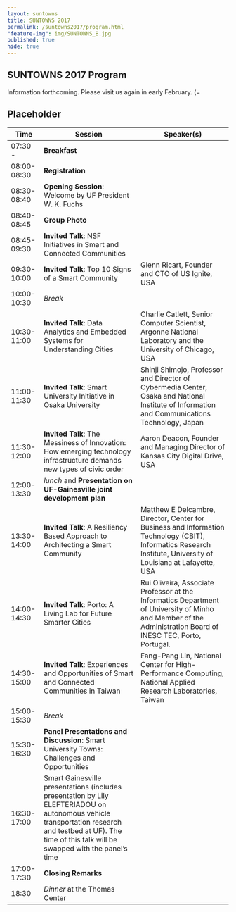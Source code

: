 ```yaml
---
layout: suntowns
title: SUNTOWNS 2017
permalink: /suntowns2017/program.html
"feature-img": img/SUNTOWNS_B.jpg
published: true
hide: true
---
```


## SUNTOWNS 2017 Program

<p>
Information forthcoming. Please visit us again in early February. (=
</p>


## Placeholder

| Time | Session | Speaker(s) |
|---|-------------------------------------------------------|---|
| 07:30 -  | **Breakfast** |  |
| 08:00-08:30  | **Registration**  |   |
| 08:30-08:40  | **Opening Session**: Welcome by UF President W. K. Fuchs  |   |
| 08:40-08:45  | **Group Photo**  |   |
| 08:45-09:30  | **Invited Talk**: NSF Initiatives in Smart and Connected Communities  |   |
| 09:30-10:00  | **Invited Talk**: Top 10 Signs of a Smart Community  | Glenn Ricart, Founder and CTO of US Ignite, USA  |
| 10:00-10:30  | *Break*  |   |
| 10:30-11:00  | **Invited Talk**: Data Analytics and Embedded Systems for Understanding Cities  | Charlie Catlett, Senior Computer Scientist, Argonne National Laboratory and the University of Chicago, USA  |
| 11:00-11:30  | **Invited Talk**: Smart University Initiative in Osaka University  | Shinji Shimojo, Professor and Director of Cybermedia Center, Osaka and National Institute of Information and Communications Technology, Japan  |
| 11:30-12:00  | **Invited Talk**: The Messiness of Innovation: How emerging technology infrastructure demands new types of civic order  | Aaron Deacon, Founder and Managing Director of Kansas City Digital Drive, USA  |
| 12:00-13:30  | *lunch* and **Presentation on UF-Gainesville joint development plan**  |   |
| 13:30-14:00  | **Invited Talk**: A Resiliency Based Approach to Architecting a Smart Community  | Matthew E Delcambre, Director, Center for Business and Information Technology (CBIT), Informatics Research Institute, University of Louisiana at Lafayette, USA  |
| 14:00-14:30  | **Invited Talk**: Porto: A Living Lab for Future Smarter Cities  | Rui Oliveira, Associate Professor at the Informatics Department of University of Minho and Member of the Administration Board of INESC TEC, Porto, Portugal.  |
| 14:30-15:00  | **Invited Talk**: Experiences and Opportunities of Smart and Connected Communities in Taiwan  | Fang-Pang Lin, National Center for High-Performance Computing, National Applied Research Laboratories, Taiwan |
| 15:00-15:30  | *Break*  |   |
| 15:30-16:30  | **Panel Presentations and Discussion**: Smart University Towns: Challenges and Opportunities   |   |
| 16:30-17:00  | Smart Gainesville presentations (includes presentation by Lily ELEFTERIADOU on autonomous vehicle transportation research and testbed at UF). The time of this talk will be swapped with the panel’s time  |   |
| 17:00-17:30 | **Closing Remarks** |   |
| 18:30  | *Dinner* at the Thomas Center  |   |
